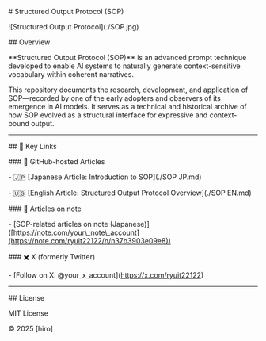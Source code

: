 \# Structured Output Protocol (SOP)



!\[Structured Output Protocol](./SOP.jpg)  

<!-- Adjust the image path if needed -->



\## Overview



\*\*Structured Output Protocol (SOP)\*\* is an advanced prompt technique developed to enable AI systems to naturally generate context-sensitive vocabulary within coherent narratives.



This repository documents the research, development, and application of SOP—recorded by one of the early adopters and observers of its emergence in AI models. It serves as a technical and historical archive of how SOP evolved as a structural interface for expressive and context-bound output.



---



\## 🔗 Key Links



\### 📄 GitHub-hosted Articles



\- 🇯🇵 \[Japanese Article: Introduction to SOP](./SOP JP.md)

\- 🇺🇸 \[English Article: Structured Output Protocol Overview](./SOP EN.md)



\### 📝 Articles on note  

\- \[SOP-related articles on note (Japanese)]([https://note.com/your\_note\_account](https://note.com/ryuit22122/n/n37b3903e09e8))



\### ✖️ X (formerly Twitter)  

\- \[Follow on X: @your\_x\_account](https://x.com/ryuit22122)



---



\## License



MIT License  

©️ 2025 \[hiro]





